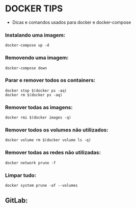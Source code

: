 # DOCKER TIPS
- Dicas e comandos usados para docker e docker-compose

### Instalando uma imagem:
```
docker-compose up -d
```
### Removendo uma imagem:
```
docker-compose down
```
### Parar e remover todos os containers:
```
docker stop $(docker ps -aq)
docker rm $(docker ps -aq)
```
### Remover todas as imagens:
```
docker rmi $(docker images -q)
```
### Remover todos os volumes não utilizados:
```
docker volume rm $(docker volume ls -q)
```
### Remover todas as redes não utilizadas:
```
docker network prune -f
```
### Limpar tudo:
```
docker system prune -af --volumes
```

## GitLab: